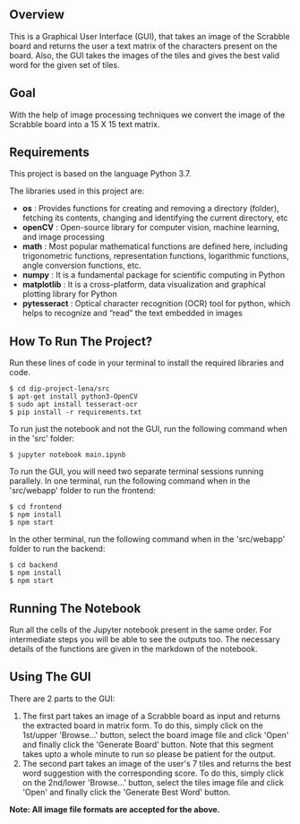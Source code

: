 ## Overview
This is a Graphical User Interface (GUI), that takes an image of the Scrabble board and returns the user a text matrix of the characters present on the board. Also, the GUI takes the images of the tiles and gives the best valid word for the given set of tiles.

## Goal
With the help of image processing techniques we convert the image of the Scrabble board into a 15 X 15 text matrix.

## Requirements
This project is based on the language Python 3.7.

The libraries used in this project are:
- **os** : Provides functions for creating and removing a directory (folder), fetching its contents, changing and identifying the current directory, etc
- **openCV** : Open-source library for computer vision, machine learning, and image processing
- **math** : Most popular mathematical functions are defined here, including trigonometric functions, representation functions, logarithmic functions, angle conversion functions, etc.
- **numpy** : It is a fundamental package for scientific computing in Python
- **matplotlib** : It is a cross-platform, data visualization and graphical plotting library for Python
- **pytesseract** : Optical character recognition (OCR) tool for python, which helps to recognize and “read” the text embedded in images


## How To Run The Project?
Run these lines of code in your terminal to install the required libraries and code.
```
$ cd dip-project-lena/src
$ apt-get install python3-OpenCV
$ sudo apt install tesseract-ocr
$ pip install -r requirements.txt
```

To run just the notebook and not the GUI, run the following command when in the 'src' folder:
```
$ jupyter notebook main.ipynb
```

To run the GUI, you will need two separate terminal sessions running parallely. In one terminal, run the following command when in the 'src/webapp' folder to run the frontend:
```
$ cd frontend
$ npm install
$ npm start
```

In the other terminal, run the following command when in the 'src/webapp' folder to run the backend:
```
$ cd backend
$ npm install
$ npm start
```

## Running The Notebook
Run all the cells of the Jupyter notebook present in the same order. For intermediate steps you will be able to see the outputs too. The necessary details of the functions are given in the markdown of the notebook.

## Using The GUI
There are 2 parts to the GUI:
1. The first part takes an image of a Scrabble board as input and returns the extracted board in matrix form. To do this, simply click on the 1st/upper 'Browse...' button, select the board image file and click 'Open' and finally click the 'Generate Board' button. Note that this segment takes upto a whole minute to run so please be patient for the output.
2. The second part takes an image of the user's 7 tiles and returns the best word suggestion with the corresponding score. To do this, simply click on the 2nd/lower 'Browse...' button, select the tiles image file and click 'Open' and finally click the 'Generate Best Word' button.

**Note: All image file formats are accepted for the above.**